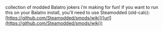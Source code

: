 collection of modded Balatro jokers i'm making for fun! if you want to run this on your Balatro install, you'll need to use Steamodded (old-calc):
[https://github.com/Steamodded/smods/wiki]([url](https://github.com/Steamodded/smods/wiki))
